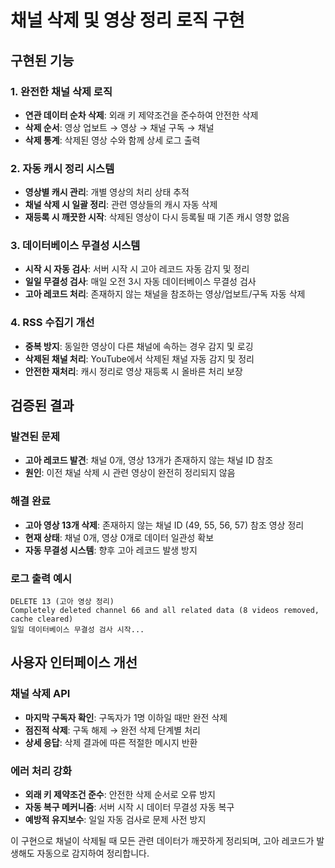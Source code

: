 # 채널 삭제 및 영상 정리 로직 구현

## 구현된 기능

### 1. 완전한 채널 삭제 로직
- **연관 데이터 순차 삭제**: 외래 키 제약조건을 준수하여 안전한 삭제
- **삭제 순서**: 영상 업보트 → 영상 → 채널 구독 → 채널
- **삭제 통계**: 삭제된 영상 수와 함께 상세 로그 출력

### 2. 자동 캐시 정리 시스템
- **영상별 캐시 관리**: 개별 영상의 처리 상태 추적
- **채널 삭제 시 일괄 정리**: 관련 영상들의 캐시 자동 삭제
- **재등록 시 깨끗한 시작**: 삭제된 영상이 다시 등록될 때 기존 캐시 영향 없음

### 3. 데이터베이스 무결성 시스템
- **시작 시 자동 검사**: 서버 시작 시 고아 레코드 자동 감지 및 정리
- **일일 무결성 검사**: 매일 오전 3시 자동 데이터베이스 무결성 검사
- **고아 레코드 처리**: 존재하지 않는 채널을 참조하는 영상/업보트/구독 자동 삭제

### 4. RSS 수집기 개선
- **중복 방지**: 동일한 영상이 다른 채널에 속하는 경우 감지 및 로깅
- **삭제된 채널 처리**: YouTube에서 삭제된 채널 자동 감지 및 정리
- **안전한 재처리**: 캐시 정리로 영상 재등록 시 올바른 처리 보장

## 검증된 결과

### 발견된 문제
- **고아 레코드 발견**: 채널 0개, 영상 13개가 존재하지 않는 채널 ID 참조
- **원인**: 이전 채널 삭제 시 관련 영상이 완전히 정리되지 않음

### 해결 완료
- **고아 영상 13개 삭제**: 존재하지 않는 채널 ID (49, 55, 56, 57) 참조 영상 정리
- **현재 상태**: 채널 0개, 영상 0개로 데이터 일관성 확보
- **자동 무결성 시스템**: 향후 고아 레코드 발생 방지

### 로그 출력 예시
```
DELETE 13 (고아 영상 정리)
Completely deleted channel 66 and all related data (8 videos removed, cache cleared)
일일 데이터베이스 무결성 검사 시작...
```

## 사용자 인터페이스 개선

### 채널 삭제 API
- **마지막 구독자 확인**: 구독자가 1명 이하일 때만 완전 삭제
- **점진적 삭제**: 구독 해제 → 완전 삭제 단계별 처리
- **상세 응답**: 삭제 결과에 따른 적절한 메시지 반환

### 에러 처리 강화
- **외래 키 제약조건 준수**: 안전한 삭제 순서로 오류 방지
- **자동 복구 메커니즘**: 서버 시작 시 데이터 무결성 자동 복구
- **예방적 유지보수**: 일일 자동 검사로 문제 사전 방지

이 구현으로 채널이 삭제될 때 모든 관련 데이터가 깨끗하게 정리되며, 고아 레코드가 발생해도 자동으로 감지하여 정리합니다.